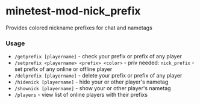 # minetest-mod-nick_prefix
Provides colored nickname prefixes for chat and nametags

### Usage
* `/getprefix [playername]` - check your prefix or prefix of any player
* `/setprefix <playername> <prefix> <color>` - priv needed: `nick_prefix` - set prefix of any online or offline player
* `/delprefix [playername]` - delete your prefix or prefix of any player
* `/hidenick [playername]` - hide your or other player's nametag
* `/shownick [playername]` - show your or other player's nametag
* `/players` - view list of online players with their prefixs
